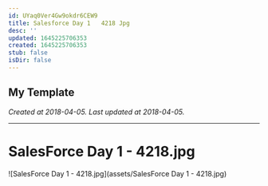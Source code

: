 ```yaml
---
id: UYaq0Ver4Gw9okdr6CEW9
title: Salesforce Day 1   4218 Jpg
desc: ''
updated: 1645225706353
created: 1645225706353
stub: false
isDir: false
---
```

My Template
---

_Created at 2018-04-05._
_Last updated at 2018-04-05._




---

# SalesForce Day 1 - 4218.jpg


![SalesForce Day 1 - 4218.jpg](assets/SalesForce Day 1 - 4218.jpg)

